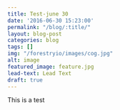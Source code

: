```yaml
---
title: Test-june 30
date: '2016-06-30 15:23:00'
permalink: "/blog/:title/"
layout: blog-post
categories: blog
tags: []
img: "/forestryio/images/cog.jpg"
alt: image
featured_image: feature.jpg
lead-text: Lead Text
draft: true
---
```

This is a test